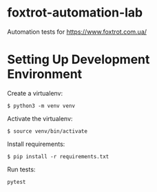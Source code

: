 # foxtrot-automation-lab
Automation tests for https://www.foxtrot.com.ua/

# Setting Up Development Environment

Create a virtualenv:

```
$ python3 -m venv venv
```

Activate the virtualenv:

```
$ source venv/bin/activate
```

Install requirements:

```
$ pip install -r requirements.txt
```

Run tests:

```
pytest
```
